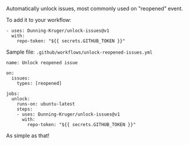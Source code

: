 Automatically unlock issues, most commonly used on "reopened" event.

To add it to your workflow:

    - uses: Dunning-Kruger/unlock-issues@v1
      with:
        repo-token: "${{ secrets.GITHUB_TOKEN }}"
        
Sample file: `.github/workflows/unlock-reopened-issues.yml`

    name: Unlock reopened issue

    on: 
      issues:
        types: [reopened]

    jobs:
      unlock:
        runs-on: ubuntu-latest
        steps:
        - uses: Dunning-Kruger/unlock-issues@v1
          with:
            repo-token: "${{ secrets.GITHUB_TOKEN }}"
        
As simple as that!
